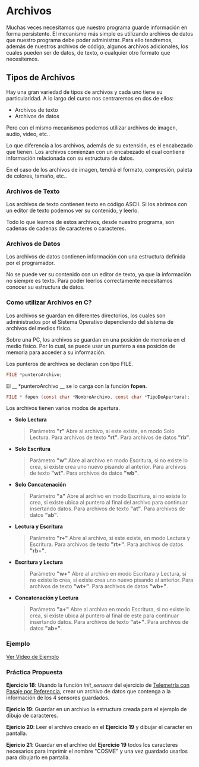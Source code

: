 # Archivos

Muchas veces necesitamos que nuestro programa guarde información en forma persistente. El mecanismo más simple es utilizando archivos de datos que nuestro programa debe poder administrar. Para ello tendremos, además de nuestros archivos de código, algunos archivos adicionales, los cuales pueden ser de datos, de texto, o cualquier otro formato que necesitemos.


## Tipos de Archivos

Hay una gran variedad de tipos de archivos y cada uno tiene su particularidad. A lo largo del curso nos centraremos en dos de ellos:
- Archivos de texto
- Archivos de datos

Pero con el mismo mecanismos podemos utilizar archivos de imagen, audio, video, etc..

Lo que diferencia a los archivos, además de su extensión, es el encabezado que tienen. Los archivos comienzan con un encabezado el cual contiene información relacionada con su estructura de datos.

En el caso de los archivos de imagen, tendrá el formato, compresión, paleta de colores, tamaño, etc..

### Archivos de Texto

Los archivos de texto contienen texto en código ASCII. Si los abrimos con un editor de texto podemos ver su contenido, y leerlo.

Todo lo que leamos de estos archivos, desde nuestro programa, son cadenas de cadenas de caracteres o caracteres.

### Archivos de Datos

Los archivos de datos contienen información con una estructura definida por el programador.

 No se puede ver su contenido con un editor de texto, ya que la información no siempre es texto.
 Para poder leerlos correctamente necesitamos conocer su estructura de datos.

### Como utilizar Archivos en C?

Los archivos se guardan en diferentes directorios, los cuales son administrados por el Sistema Operativo dependiendo del sistema de archivos del medios físico.

Sobre una PC, los archivos se guardan en una posición de memoria en el medio físico. Por lo cual, se puede usar un puntero a esa posición de memoria para acceder a su información.

Los punteros de archivos se declaran con tipo FILE.
```c
FILE *punteroArchivo;
```
El __ \*punteroArchivo __ se lo carga con la función __fopen__.

```c
FILE * fopen (const char *NombreArchivo, const char *TipoDeApertura);

```
Los archivos tienen varios modos de apertura.
  - __Solo Lectura__
    >Parámetro __"r"__ Abre al archivo, si este existe, en modo Solo Lectura.
    Para archivos de texto __"rt"__. Para archivos de datos __"rb"__.

  - __Solo Escritura__
    >Parámetro __"w"__ Abre al archivo en modo Escritura, si no existe lo crea, si existe crea uno nuevo pisando al anterior.
    Para archivos de texto __"wt"__. Para archivos de datos __"wb"__.

  - __Solo Concatenación__
    >Parámetro __"a"__ Abre al archivo en modo Escritura, si no existe lo crea, si existe ubica al puntero al final del archivo para continuar insertando datos.
    Para archivos de texto __"at"__. Para archivos de datos __"ab"__.

  - __Lectura y Escritura__     
    >Parámetro __"r+"__ Abre al archivo, si este existe, en modo Lectura y Escritura.
    Para archivos de texto __"rt+"__. Para archivos de datos __"rb+"__.

  - __Escritura y Lectura__
    >Parámetro __"w+"__ Abre al archivo en modo Escritura y Lectura, si no existe lo crea, si existe crea uno nuevo pisando al anterior.
    Para archivos de texto __"wt+"__. Para archivos de datos __"wb+"__.

  - __Concatenación y Lectura__
    >Parámetro __"a+"__ Abre al archivo en modo Escritura, si no existe lo crea, si existe ubica al puntero al final de este para continuar insertando datos.
    Para archivos de texto __"at+"__. Para archivos de datos __"ab+"__.

### Ejemplo

[Ver Video de Ejemplo](https://youtu.be/eJB8sAo-tS0)

### Práctica Propuesta

__Ejercicio 18__: Usando la función *init_sensors* del ejercicio de [Telemetría con Pasaje por Referencia](https://youtu.be/Gwi7xPKqozs), crear un archivo de datos que contenga a la información de los 4 sensores guardados.

__Ejericio 19__: Guardar en un archivo la estructura creada para el ejemplo de dibujo de caracteres.

__Ejericio 20__: Leer el archivo creado en el __Ejercicio 19__ y dibujar el caracter en pantalla.

__Ejericio 21__: Guardar en el archivo del __Ejercicio 19__ todos los caracteres necesarios para imprimir el nombre "COSME" y una vez guardado usarlos para dibujarlo en pantalla.
